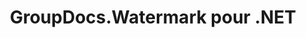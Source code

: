---
title: GroupDocs.Watermark pour .NET
type: docs
weight: 10
url: /fr/net/
description: Les références d'API GroupDocs.Watermark pour .NET contiennent des exemples, des extraits de code et la documentation de l'API. Il fournit des espaces de noms, des classes, des interfaces et d'autres détails d'API.
is_root: true
---